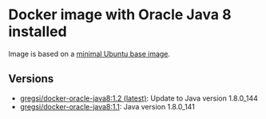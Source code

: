 # Docker image with Oracle Java 8 installed

Image is based on a [minimal Ubuntu base image](https://github.com/phusion/baseimage-docker). 

## Versions
- [gregsi/docker-oracle-java8:1.2 (latest)](https://github.com/GregaVrbancic/docker-oracle-java8/blob/b551fa4bec011b670c9ed41ba630c63d0e1d75be/Dockerfile): Update to Java version 1.8.0_144
- [gregsi/docker-oracle-java8:1.1](https://github.com/GregaVrbancic/docker-oracle-java8/blob/9ded1aff83e603507cb95404b9bb4accaaa15a07/Dockerfile): Java version 1.8.0_141
